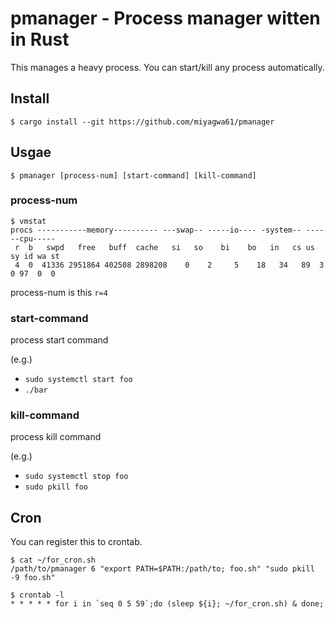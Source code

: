 # pmanager - Process manager witten in Rust

This manages a heavy process.
You can start/kill any process automatically.

## Install

```
$ cargo install --git https://github.com/miyagwa61/pmanager
```

## Usgae

```
$ pmanager [process-num] [start-command] [kill-command]
```

### process-num

```
$ vmstat
procs -----------memory---------- ---swap-- -----io---- -system-- ------cpu-----
 r  b   swpd   free   buff  cache   si   so    bi    bo   in   cs us sy id wa st
 4  0  41336 2951864 402508 2898208    0    2     5    18   34   89  3  0 97  0  0
 ```

process-num is this `r=4`

### start-command

process start command

(e.g.)
- `sudo systemctl start foo`
- `./bar`

### kill-command

process kill command

(e.g.)
- `sudo systemctl stop foo`
- `sudo pkill foo`

## Cron

You can register this to crontab.

```
$ cat ~/for_cron.sh
/path/to/pmanager 6 "export PATH=$PATH:/path/to; foo.sh" "sudo pkill -9 foo.sh"
```

```
$ crontab -l
* * * * * for i in `seq 0 5 59`;do (sleep ${i}; ~/for_cron.sh) & done;
```
